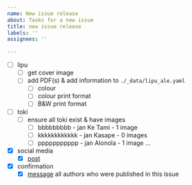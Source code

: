 ```yaml
---
name: New issue release
about: Tasks for a new issue
title: new issue release
labels: ''
assignees: ''

---
```


- [ ] lipu
  - [ ] get cover image
  - [ ] add PDF(s) & add information to `./_data/lipu_ale.yaml`
    - [ ] colour
    - [ ] colour print format
    - [ ] B&W print format
- [ ] toki
  - [ ] ensure all toki exist & have images
    - [ ] bbbbbbbbb - jan Ke Tami - 1 image
    - [ ] kkkkkkkkkkkk - jan Kasape - 0 images
    - [ ] ppppppppppp - jan Alonola - 1 image
    ...
- [x] social media
  - [x] [post](https://alifeee.notion.site/nanpa-kalama-release-91bdce4545cc46ec9a6efdcb52749a03?pvs=4)
- [x] confirmation
  - [x] [message](https://www.notion.so/alifeee/lipu-tenpo-33ef2d62d9414a77bbcb7bdf31876c2d?pvs=4#6e6e7273ebee483f8c46537c7d8f0250) all authors who were published in this issue
